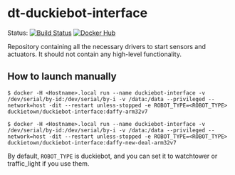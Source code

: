 # dt-duckiebot-interface

Status:
[![Build Status](http://build-arm.duckietown.org/job/Docker%20Autobuild%20-%20dt-duckiebot-interface/badge/icon.svg)](http://build-arm.duckietown.org/job/Docker%20Autobuild%20-%20dt-duckiebot-interface/)
[![Docker Hub](https://img.shields.io/docker/pulls/duckietown/dt-duckiebot-interface.svg)](https://hub.docker.com/r/duckietown/dt-duckiebot-interface)

Repository containing all the necessary drivers to start sensors and actuators.
It should not contain any high-level functionality.

## How to launch manually

```$ docker -H <Hostname>.local run --name duckiebot-interface -v /dev/serial/by-id:/dev/serial/by-i -v /data:/data --privileged --network=host -dit --restart unless-stopped -e ROBOT_TYPE=<ROBOT_TYPE> duckietown/duckiebot-interface:daffy-arm32v7```


```$ docker -H <Hostname>.local run --name duckiebot-interface -v /dev/serial/by-id:/dev/serial/by-i -v /data:/data --privileged --network=host -dit --restart unless-stopped -e ROBOT_TYPE=<ROBOT_TYPE> duckietown/duckiebot-interface:daffy-new-deal-arm32v7```

By default, `ROBOT_TYPE` is duckiebot, and you can set it to watchtower or traffic_light if you use them.
